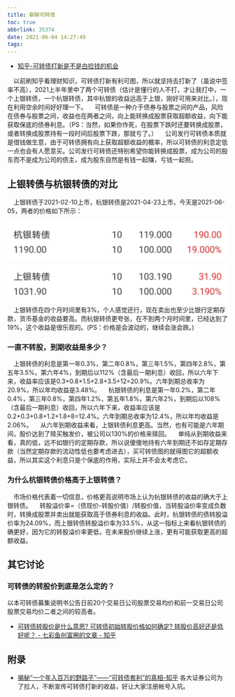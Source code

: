 ```yaml
---
title: 聊聊可转债
toc: true
abbrlink: 35374
date: 2021-06-04 14:27:49
tags:
---
```


- [知乎-可转债打新是不是白捡钱的机会](https://zhuanlan.zhihu.com/p/260693190)

&emsp;以前刷知乎看理财知识，可转债打新有利可图，所以就坚持去打新了（虽说中签率不高），2021上半年里中了两个可转债（估计是懂行的人不打，才让我打中，一个上银转债，一个杭银转债，其中杭银的收益远高于上银，刚好可用来对比。），现在利用空余时间好好理一下。
&emsp;可转债是一种介于债券与股票之间的产品，风险在债券与股票之间，收益也在两者之间，向上能转换成股票获取超额收益，向下能获取保底的债券利息。（PS：当然，如果你作死，在股票下跌时还要转换成股票，或者转换成股票持有一段时间后股票下跌，那就亏了。）
&emsp;公司发行可转债本质就是借钱做生意，由于可转债拥有向上获取超额收益的概率，所以可转债的利息定低一点也会有人愿意买。公司发行可转债还特别希望你能转换成股票，成为公司的股东而不是成为公司的债主，成为股东自然是有钱一起赚，亏钱一起担。

## 上银转债与杭银转债的对比
&emsp;上银转债于2021-02-10上市，杭银转债是2021-04-23上市，今天是2021-06-05，两者的价格如下所示：

![](/blog_images/经济/两个可转债的对比.webp)
&emsp;上银转债在四个月时间里有3%，个人感觉还行，现在卖出也至少比银行定期存款，货币基金的收益要高。而杭银转债更夸张，在不到两个月时间里，已经达到了19%，这个收益是很乐观的。(PS：价格是会波动的，继续会涨会跌。)

### 一直不转股，到期收益是多少？
&emsp;上银转债的利息是第一年0.3%，第二年0.8%，第三年1.5%，第四年2.8%，第五年3.5%，第六年4%，到期后以112%（含最后一期利息）收回，所以六年下来，收益率应该是0.3+0.8+1.5+2.8+3.5+12=20.9%。六年到期总收率为20.9%，所以年均收益是3.48%。
&emsp;杭银转债的利息是第一年0.2%，第二年0.4%，第三年0.8%，第四年1.2%，第五年1.8%，第六年2%，到期后以108%（含最后一期利息）收回，所以六年下来，收益率应该是0.2+0.3+0.8+1.2+1.8+8=12.4%。六年到期总收率为12.4%，所以年均收益是2.06%。
&emsp;从六年到期收益来看，上银转债利息更高。当然，也有可能是六年期间，股价达到了赎买触发价，被公司以130%的价格来赎回。
&emsp;单纯从到期收益来看，真的低，远不如银行的定期存款，所以说傻傻地持有六年到期还不如存定期存款（当然定期存款的流动性低也要考虑进去），买可转债图的就得图它的超额收益，所以其实这个利息只是个保底的作用，实际上并不会太考虑它。


### 为什么杭银转债价格高于上银转债？
&emsp;市场价格代表着一切信息，价格更高说明市场上认为杭银转债的收益的确大于上银转债。
&emsp;转股溢价率=（债现价-转股价值）/转股价值，当转股溢价率变成负数时，转换成股票并卖出就能获取高于债券利息的收益。此时，杭银转债的债转股溢价率为24.09%，而上银转债转股溢价率为33.5%，从这一指标上来看杭银转债的确更好，因为它的转股溢价率更低，在未来股价继续上涨，更有可能获取更高的超额收益。

## 其它讨论

### 可转债的转股价到底是怎么定的？
以本可转债募集说明书公告日前20个交易日公司股票交易均价和前一交易日公司股票交易均价二者之间的较高者。

- [可转债转股价是什么意思? 可转债初始转股价格如何确定? 转股价高好还是低好呢？ - 七彩鱼创富圈的文章 - 知乎](https://zhuanlan.zhihu.com/p/144211964)



## 附录
- [揭秘“一个年入百万的野路子”——“可转债套利”的真相-知乎](https://zhuanlan.zhihu.com/p/112953079)
各大证券公司为了拉人，不断宣传可转债打新的收益，好让大家注册帐号入坑。




